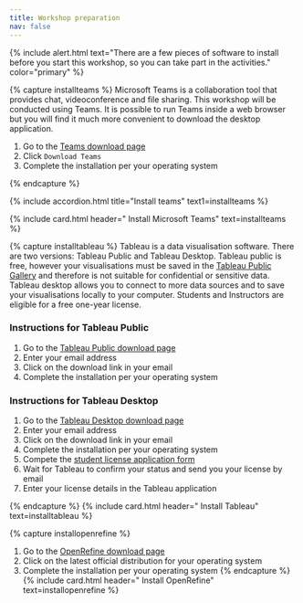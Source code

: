 ```yaml
---
title: Workshop preparation
nav: false
---
```


{% include alert.html text="There are a few pieces of software to install before you start this workshop, so you can take part in the activities." color="primary" %}

{% capture installteams %}
Microsoft Teams is a collaboration tool that provides chat, videoconference and file sharing. This workshop will be conducted using Teams. It is possible to run Teams inside a web browser but you will find it much more convenient to download the desktop application.

1.	Go to the [Teams download page](https://teams.microsoft.com/downloads)
2.	Click `Download Teams`
3.	Complete the installation per your operating system

{% endcapture %}

{% include accordion.html title="Install teams" text1=installteams %}

{% include card.html header="<i class='fas fa-user-friends'></i> Install Microsoft Teams" text=installteams %}

{% capture installtableau %}
Tableau is a data visualisation software. There are two versions: Tableau Public and Tableau Desktop. Tableau public is free, however your visualisations must be saved in the [Tableau Public Gallery](http://public.tableau.com/gallery/) and therefore is not suitable for confidential or sensitive data. Tableau desktop allows you to connect to more data sources and to save your visualisations locally to your computer. Students and Instructors are eligible for a free one-year license.

### Instructions for Tableau Public

1. Go to the [Tableau Public download page](https://public.tableau.com)
2. Enter your email address
3. Click on the download link in your email
4. Complete the installation per your operating system

### Instructions for Tableau Desktop

1. Go to the [Tableau Desktop download page](https://www.tableau.com/en-au/products/desktop/download)
2. Enter your email address
3. Click on the download link in your email
4. Complete the installation per your operating system
5. Compete the [student license application form](https://www.tableau.com/academic/students#form)
6. Wait for Tableau to confirm your status and send you your license by email
7. Enter your license details in the Tableau application

{% endcapture %}
{% include card.html header="<i class='fas fa-chart-pie'></i> Install Tableau" text=installtableau %}

{% capture installopenrefine %}
1.	Go to the [OpenRefine download page](https://openrefine.org/download)
2.	Click on the latest official distribution for your operating system
3.	Complete the installation per your operating system
{% endcapture %}
{% include card.html header="<i class='fas fa-table'></i> Install OpenRefine" text=installopenrefine %}
